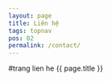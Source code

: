 ```yaml
---
layout: page
title: Liên hệ
tags: topnav
pos: 02
permalink: /contact/
---
```

#trang lien he
{{ page.title }}